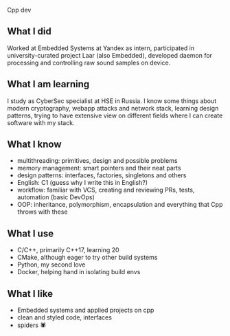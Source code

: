 Cpp dev

## What I did

Worked at Embedded Systems at Yandex as intern, participated
in university-curated project Laar (also Embedded), developed daemon
for processing and controlling raw sound samples on device.

## What I am learning

I study as CyberSec specialist at HSE in Russia. I know some
things about modern cryptography, webapp attacks and network stack, learning
design patterns, trying to have extensive view on different
fields where I can create software with my stack.

## What I know

- multithreading: primitives, design and possible problems
- memory management: smart pointers and their neat parts
- design patterns: interfaces, factories, singletons and others
- English: C1 (guess why I write this in English?)
- workflow: familiar with VCS, creating and reviewing PRs, tests, automation (basic DevOps)
- OOP: inheritance, polymorphism, encapsulation and everything that Cpp throws with these

## What I use

- C/C++, primarily C++17, learning 20
- CMake, although eager to try other build systems
- Python, my second love
- Docker, helping hand in isolating build envs

## What I like

- Embedded systems and applied projects on cpp
- clean and styled code, interfaces
- spiders 🕷

